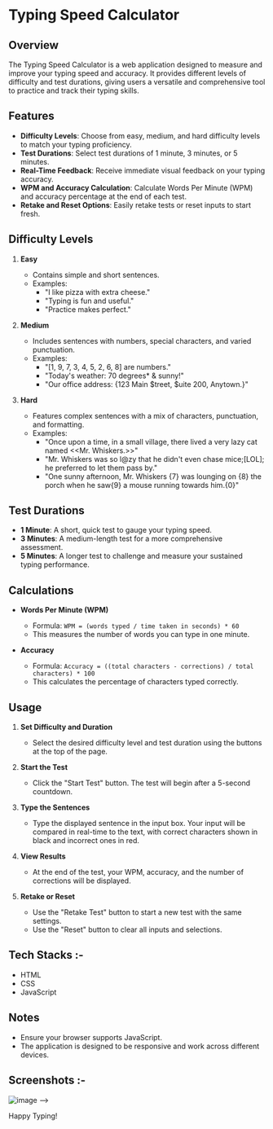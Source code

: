# Typing Speed Calculator

## Overview

The Typing Speed Calculator is a web application designed to measure and improve your typing speed and accuracy. It provides different levels of difficulty and test durations, giving users a versatile and comprehensive tool to practice and track their typing skills.

## Features

- **Difficulty Levels**: Choose from easy, medium, and hard difficulty levels to match your typing proficiency.
- **Test Durations**: Select test durations of 1 minute, 3 minutes, or 5 minutes.
- **Real-Time Feedback**: Receive immediate visual feedback on your typing accuracy.
- **WPM and Accuracy Calculation**: Calculate Words Per Minute (WPM) and accuracy percentage at the end of each test.
- **Retake and Reset Options**: Easily retake tests or reset inputs to start fresh.

## Difficulty Levels

1. **Easy**
   - Contains simple and short sentences.
   - Examples:
     - "I like pizza with extra cheese."
     - "Typing is fun and useful."
     - "Practice makes perfect."

2. **Medium**
   - Includes sentences with numbers, special characters, and varied punctuation.
   - Examples:
     - "[1, 9, 7, 3, 4, 5, 2, 6, 8] are numbers."
     - "Today's weather: 70 degrees* & sunny!"
     - "Our office address: {123 Main $treet, $uite 200, Anytown.}"

3. **Hard**
   - Features complex sentences with a mix of characters, punctuation, and formatting.
   - Examples:
     - "Once upon a time, in a small village, there lived a very lazy cat named <<Mr. Whiskers.>>"
     - "Mr. Whiskers was so l@zy that he didn't even chase mice;[LOL]; he preferred to let them pass by."
     - "One sunny afternoon, Mr. Whiskers {7} was lounging on {8} the porch when he saw{9} a mouse running towards him.{0}"

## Test Durations

- **1 Minute**: A short, quick test to gauge your typing speed.
- **3 Minutes**: A medium-length test for a more comprehensive assessment.
- **5 Minutes**: A longer test to challenge and measure your sustained typing performance.

## Calculations

- **Words Per Minute (WPM)**
  - Formula: `WPM = (words typed / time taken in seconds) * 60`
  - This measures the number of words you can type in one minute.

- **Accuracy**
  - Formula: `Accuracy = ((total characters - corrections) / total characters) * 100`
  - This calculates the percentage of characters typed correctly.

## Usage

1. **Set Difficulty and Duration**
   - Select the desired difficulty level and test duration using the buttons at the top of the page.

2. **Start the Test**
   - Click the "Start Test" button. The test will begin after a 5-second countdown.

3. **Type the Sentences**
   - Type the displayed sentence in the input box. Your input will be compared in real-time to the text, with correct characters shown in black and incorrect ones in red.

4. **View Results**
   - At the end of the test, your WPM, accuracy, and the number of corrections will be displayed.

5. **Retake or Reset**
   - Use the "Retake Test" button to start a new test with the same settings.
   - Use the "Reset" button to clear all inputs and selections.

## Tech Stacks :-

- HTML
- CSS
- JavaScript

## Notes

- Ensure your browser supports JavaScript.
- The application is designed to be responsive and work across different devices.


## Screenshots :-

![image](https://github.com/Rakesh9100/CalcDiverse/assets/73993775/87ec9e83-69f8-4861-82c3-7aee54e50f90) -->

Happy Typing!
